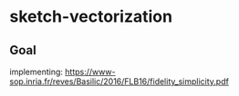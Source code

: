 # sketch-vectorization

## Goal

implementing: <https://www-sop.inria.fr/reves/Basilic/2016/FLB16/fidelity_simplicity.pdf>
